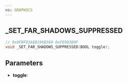 ```yaml
---
ns: GRAPHICS
---
```

## _SET_FAR_SHADOWS_SUPPRESSED

```c
// 0x8FBFD2AEB196B369 0xFE903D0F
void _SET_FAR_SHADOWS_SUPPRESSED(BOOL toggle);
```

## Parameters
* **toggle**:

